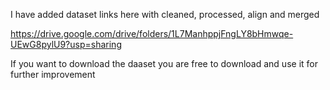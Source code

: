 I have added dataset links here with cleaned, processed, align and merged

https://drive.google.com/drive/folders/1L7ManhppjFngLY8bHmwqe-UEwG8pylU9?usp=sharing

If you want to download the daaset you are free to download and use it for further improvement

